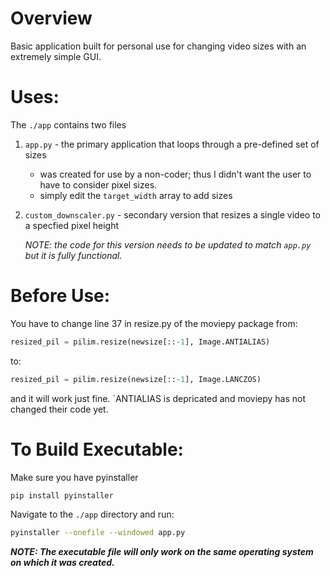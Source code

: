 # Overview

Basic application built for personal use for changing video sizes with an extremely simple GUI.

# Uses:

The `./app` contains two files
1. `app.py` - the primary application that loops through a pre-defined set of sizes
    - was created for use by a non-coder; thus I didn't want the user to have to consider pixel sizes.
    - simply edit the `target_width` array to add sizes
2. `custom_downscaler.py` - secondary version that resizes a single video to a specfied pixel height

    *NOTE: the code for this version needs to be updated to match `app.py` but it is fully functional.*

# Before Use:

You have to change line 37 in resize.py of the moviepy package from:
```py
resized_pil = pilim.resize(newsize[::-1], Image.ANTIALIAS)
```

to:
```py
resized_pil = pilim.resize(newsize[::-1], Image.LANCZOS)
``` 

and it will work just fine. `ANTIALIAS is depricated and moviepy has not changed their code yet.

# To Build Executable:

Make sure you have pyinstaller
```sh
pip install pyinstaller
```

Navigate to the `./app` directory and run:

```sh
pyinstaller --onefile --windowed app.py
```

***NOTE: The executable file will only work on the same operating system on which it was created.***
